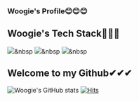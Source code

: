 ### Woogie's Profile😊😊😊


## Woogie's Tech Stack👻👻👻
<img src="https://img.shields.io/badge/Python-3766AB?style=flat-square&logo=Python&logoColor=blue"/></a>&nbsp 
<img src="https://img.shields.io/badge/Java-6DB33F?style=flat-square&logo=Java&logoColor=orange"/></a>&nbsp 
<img src="https://img.shields.io/badge/Springboot-007396?style=flat-square&logo=Springboot&logoColor=green"/></a>&nbsp 


## Welcome to my Github✔✔✔
![Woogie's GitHub stats](https://github-readme-stats.vercel.app/api?username=malpipapi&show_icons=true&theme=radical)
[![Hits](https://hits.seeyoufarm.com/api/count/incr/badge.svg?url=https%3A%2F%2Fgithub.com%2Fmalpipapi&count_bg=%235AA224&title_bg=%23B03434&icon=&icon_color=%2332DB84&title=Welcome&edge_flat=false)](https://hits.seeyoufarm.com)


<!--
**malpipapi/malpipapi** is a ✨ _special_ ✨ repository because its `README.md` (this file) appears on your GitHub profile.

Here are some ideas to get you started:






- 🔭 I’m currently working on ...
- 🌱 I’m currently learning ...
- 👯 I’m looking to collaborate on ...
- 🤔 I’m looking for help with ...
- 💬 Ask me about ...
- 📫 How to reach me: ...
- 😄 Pronouns: ...
- ⚡ Fun fact: ...
-->
